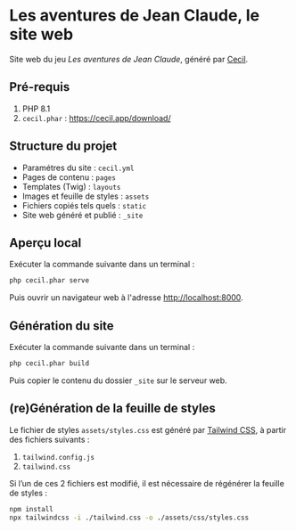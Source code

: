 # Les aventures de Jean Claude, le site web

Site web du jeu _Les aventures de Jean Claude_, généré par [Cecil](https://cecil.app).

## Pré-requis

1. PHP 8.1
1. `cecil.phar` : <https://cecil.app/download/>

## Structure du projet

- Paramétres du site : `cecil.yml`
- Pages de contenu : `pages`
- Templates (Twig) : `layouts`
- Images et feuille de styles : `assets`
- Fichiers copiés tels quels : `static`
- Site web généré et publié : `_site`

## Aperçu local

Exécuter la commande suivante dans un terminal :

```bash
php cecil.phar serve
```

Puis ouvrir un navigateur web à l'adresse <http://localhost:8000>.

## Génération du site

Exécuter la commande suivante dans un terminal :

```bash
php cecil.phar build
```

Puis copier le contenu du dossier `_site` sur le serveur web.

## (re)Génération de la feuille de styles

Le fichier de styles `assets/styles.css` est généré par [Tailwind CSS](https://tailwindcss.com), à partir des fichiers suivants :

1. `tailwind.config.js`
2. `tailwind.css`

Si l’un de ces 2 fichiers est modifié, il est nécessaire de régénérer la feuille de styles :

```bash
npm install
npx tailwindcss -i ./tailwind.css -o ./assets/css/styles.css
```

